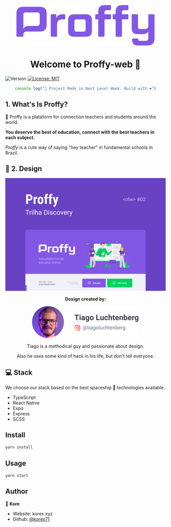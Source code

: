 <div align="center">

  ![Proffy - Next Level Week 2 - Rocketseat](./rdm/logo.png)

</div>
<h1 align="center">Welcome to Proffy-web 👋</h1>
<p>
  <img alt="Version" src="https://img.shields.io/badge/version-0.1.0-blue.svg?cacheSeconds=2592000" />
  <a href="#" target="_blank">
    <img alt="License: MIT" src="https://img.shields.io/badge/License-MIT-yellow.svg" />
  </a>
</p>

<div align="center">

```typescript
console.log("🚀 Project Made in Next Level Week. Build with ❤️")
```

</div>

## 1. What's Is Proffy?

📖 Proffy is a plataform for connection teachers and students around the world.

**You deserve the best of education, connect with the best teachers in each subject.**

*Proffy* is a cute way of saying "hey teacher" in fundamental schools in Brazil.

## 🎨 2. Design

<div align="center">

![Cover Web - NLW2 - Proffy](./rdm/proffy-web.png)

**Design created by:**

[![Tiago Luchtenberg](./rdm/designer.png)](https://www.instagram.com/tiagoluchtenberg/)

Tiago is a methodical guy and passionate about design.

Also he uses some kind of hack in his life, but don't tell everyone.

</div>

## 💻 Stack

We choose our stack based on the best spaceship 🚀 technologies available.

- TypeScript
- React Native
- Expo
- Express
- SCSS

## Install

```sh
yarn install
```

## Usage

```sh
yarn start
```

## Author

👤 **Kore**

* Website: korex.xyz
* Github: [@korex71](https://github.com/korex71)